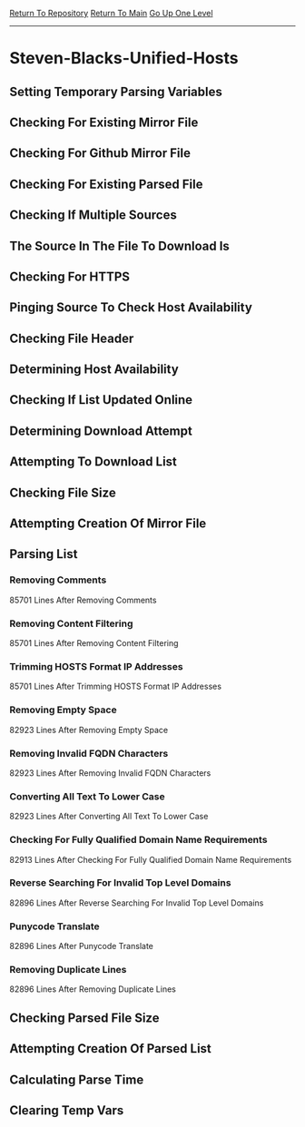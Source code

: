 [Return To Repository](https://github.com/bast69/piholeparser/)
[Return To Main](https://github.com/bast69/piholeparser/blob/master/RecentRunLogs/Mainlog.md)
[Go Up One Level](https://github.com/bast69/piholeparser/blob/master/RecentRunLogs/TopLevelScripts/30-Processing-External-Blacklists.md)
____________________________________
# Steven-Blacks-Unified-Hosts
## Setting Temporary Parsing Variables
## Checking For Existing Mirror File
## Checking For Github Mirror File
## Checking For Existing Parsed File
## Checking If Multiple Sources
## The Source In The File To Download Is
## Checking For HTTPS
## Pinging Source To Check Host Availability
## Checking File Header
## Determining Host Availability
## Checking If List Updated Online
## Determining Download Attempt
## Attempting To Download List
## Checking File Size
## Attempting Creation Of Mirror File
## Parsing List
### Removing Comments
85701 Lines After Removing Comments
### Removing Content Filtering
85701 Lines After Removing Content Filtering
### Trimming HOSTS Format IP Addresses
85701 Lines After Trimming HOSTS Format IP Addresses
### Removing Empty Space
82923 Lines After Removing Empty Space
### Removing Invalid FQDN Characters
82923 Lines After Removing Invalid FQDN Characters
### Converting All Text To Lower Case
82923 Lines After Converting All Text To Lower Case
### Checking For Fully Qualified Domain Name Requirements
82913 Lines After Checking For Fully Qualified Domain Name Requirements
### Reverse Searching For Invalid Top Level Domains
82896 Lines After Reverse Searching For Invalid Top Level Domains
### Punycode Translate
82896 Lines After Punycode Translate
### Removing Duplicate Lines
82896 Lines After Removing Duplicate Lines
## Checking Parsed File Size
## Attempting Creation Of Parsed List
## Calculating Parse Time
## Clearing Temp Vars
